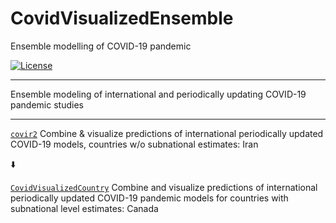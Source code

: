 # CovidVisualizedEnsemble
Ensemble modelling of COVID-19 pandemic

[![License](https://img.shields.io/badge/License-Apache%202.0-blue.svg)](https://opensource.org/licenses/Apache-2.0) 

*****

Ensemble modeling of international and periodically updating COVID-19 pandemic studies 

*****

[`covir2`](https://github.com/pourmalek/covir2) Combine & visualize predictions of international periodically updated COVID-19 models, countries w/o subnational estimates: Iran

:arrow_down:

[`CovidVisualizedCountry`](https://github.com/pourmalek/CovidVisualizedCountry) Combine and visualize predictions of international periodically updated COVID-19 pandemic models for countries with subnational level estimates: Canada



